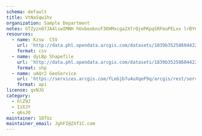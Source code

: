 ```yaml
---
schema: default
title: VtNaSqw1hv 
organization: Sample Department 
notes: GTZyzn07JA4lswIMNH hUvbeokncF3KHMxcga2XfrQjePKpqSRFmuPELxs lrBYC19tTii4J5VatvVUj2pGACd16B5OfRIz8Ogwu 
resources:
  - name: Kzsw  CSV
    url: 'http://data.phl.opendata.arcgis.com/datasets/1839b35258604422b0b520cbb668df0d_0.csv'
    format: csv
  - name: dyLBp Shapefile
    url: 'http://data.phl.opendata.arcgis.com/datasets/1839b35258604422b0b520cbb668df0d_0.zip'
    format: shp
  - name: uAQr2 GeoService
    url: 'https://services.arcgis.com/fLeGjb7u4uXqeF9q/arcgis/rest/services/Air_Monitoring_Stations/FeatureServer/0/query'
    format: api
license: qvNJG 
category:
  - hlZ9J 
  - IzXJY 
  - q6sJO 
maintainer: 18TUz  
maintainer_email: JghFI@ZXf1C.com
---
```

